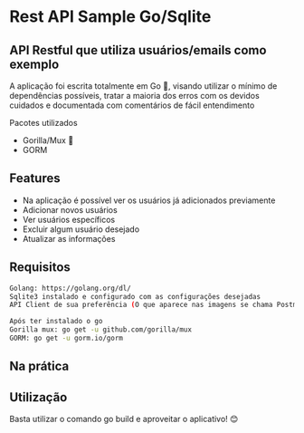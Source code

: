 # Rest API Sample Go/Sqlite
## API Restful que utiliza usuários/emails como exemplo

A aplicação foi escrita totalmente em Go 🐹, visando utilizar o mínimo de dependências possíveis, tratar a maioria dos erros com os devidos cuidados e documentada com comentários de fácil entendimento

Pacotes utilizados

- Gorilla/Mux 🦍
- GORM


## Features

- Na aplicação é possível ver os usuários já adicionados previamente
- Adicionar novos usuários
- Ver usuários específicos
- Excluir algum usuário desejado
- Atualizar as informações


## Requisitos

```sh
Golang: https://golang.org/dl/
Sqlite3 instalado e configurado com as configurações desejadas
API Client de sua preferência (O que aparece nas imagens se chama Postman)

Após ter instalado o go
Gorilla mux: go get -u github.com/gorilla/mux
GORM: go get -u gorm.io/gorm
```


## Na prática




## Utilização

Basta utilizar o comando go build e aproveitar o aplicativo! 😊
